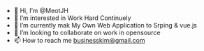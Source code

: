 - 👋 Hi, I’m @MeotJH
- 👀 I’m interested in Work Hard Continuely
- 🌱 I’m currently mak My Own Web Application to Srping & vue.js
- 💞️ I’m looking to collaborate on work in opensource
- 📫 How to reach me businesskim@gmail.com

<!---
MeotJH/MeotJH is a ✨ special ✨ repository because its `README.md` (this file) appears on your GitHub profile.
You can click the Preview link to take a look at your changes.
--->
